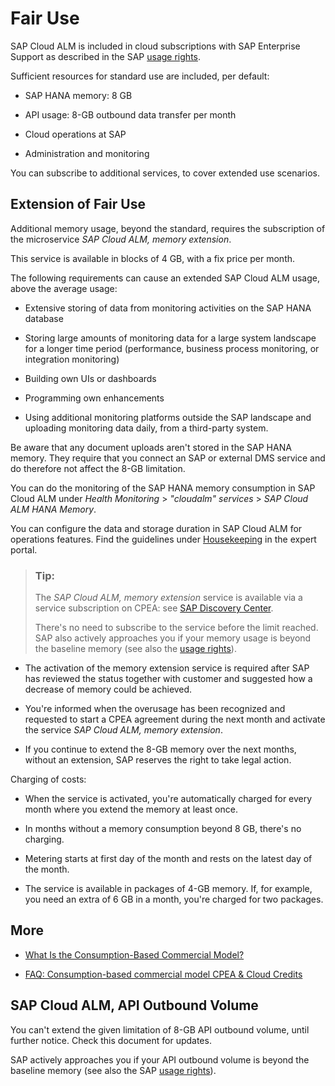 <!-- loio94cd95e1b8454b5180d6a3daeccb1500 -->

# Fair Use

SAP Cloud ALM is included in cloud subscriptions with SAP Enterprise Support as described in the SAP [usage rights](https://support.sap.com/en/alm/usage-rights.html).

Sufficient resources for standard use are included, per default:

-   SAP HANA memory: 8 GB

-   API usage: 8-GB outbound data transfer per month

-   Cloud operations at SAP

-   Administration and monitoring


You can subscribe to additional services, to cover extended use scenarios.



<a name="loio94cd95e1b8454b5180d6a3daeccb1500__section_oy4_cj1_ppb"/>

## Extension of Fair Use

Additional memory usage, beyond the standard, requires the subscription of the microservice *SAP Cloud ALM, memory extension*.

This service is available in blocks of 4 GB, with a fix price per month.

The following requirements can cause an extended SAP Cloud ALM usage, above the average usage:

-   Extensive storing of data from monitoring activities on the SAP HANA database

-   Storing large amounts of monitoring data for a large system landscape for a longer time period \(performance, business process monitoring, or integration monitoring\)

-   Building own UIs or dashboards

-   Programming own enhancements

-   Using additional monitoring platforms outside the SAP landscape and uploading monitoring data daily, from a third-party system.


Be aware that any document uploads aren't stored in the SAP HANA memory. They require that you connect an SAP or external DMS service and do therefore not affect the 8-GB limitation.

You can do the monitoring of the SAP HANA memory consumption in SAP Cloud ALM under *Health Monitoring* \> *"cloudalm" services* \> *SAP Cloud ALM HANA Memory*.

You can configure the data and storage duration in SAP Cloud ALM for operations features. Find the guidelines under [Housekeeping](https://support.sap.com/en/alm/sap-cloud-alm/operations/expert-portal/housekeeping.html) in the expert portal.

> ### Tip:  
> The *SAP Cloud ALM, memory extension* service is available via a service subscription on CPEA: see [SAP Discovery Center](https://discovery-center.cloud.sap/#/serviceCatalog/sap-cloud-alm-memory-extension).
> 
> There's no need to subscribe to the service before the limit reached. SAP also actively approaches you if your memory usage is beyond the baseline memory \(see also the [usage rights](https://support.sap.com/en/alm/usage-rights.html)\).

-   The activation of the memory extension service is required after SAP has reviewed the status together with customer and suggested how a decrease of memory could be achieved.

-   You're informed when the overusage has been recognized and requested to start a CPEA agreement during the next month and activate the service *SAP Cloud ALM, memory extension*.

-   If you continue to extend the 8-GB memory over the next months, without an extension, SAP reserves the right to take legal action.


Charging of costs:

-   When the service is activated, you're automatically charged for every month where you extend the memory at least once.

-   In months without a memory consumption beyond 8 GB, there's no charging.

-   Metering starts at first day of the month and rests on the latest day of the month.

-   The service is available in packages of 4-GB memory. If, for example, you need an extra of 6 GB in a month, you're charged for two packages.




<a name="loio94cd95e1b8454b5180d6a3daeccb1500__section_rvx_2st_1qb"/>

## More

-   [What Is the Consumption-Based Commercial Model?](https://help.sap.com/viewer/65de2977205c403bbc107264b8eccf4b/Cloud/en-US/7047eb4a15a84ac7be3c8612179e6d1f.html)

-   [FAQ: Consumption-based commercial model CPEA & Cloud Credits](https://www.sap.com/products/extension-suite/pricing.html?pdf-asset=668ae6f5-cd7d-0010-87a3-c30de2ffd8ff&page=1#cpea)




<a name="loio94cd95e1b8454b5180d6a3daeccb1500__section_ijz_ggx_dwb"/>

## SAP Cloud ALM, API Outbound Volume

You can't extend the given limitation of 8-GB API outbound volume, until further notice. Check this document for updates.

SAP actively approaches you if your API outbound volume is beyond the baseline memory \(see also the SAP [usage rights](https://support.sap.com/en/alm/usage-rights.html)\).

